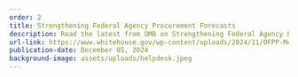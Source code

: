 ```yaml
---
order: 2
title: Strengthening Federal Agency Procurement Forecasts
description: Read the latest from OMB on Strengthening Federal Agency Procurement Forecasts!
url-link: https://www.whitehouse.gov/wp-content/uploads/2024/11/OFPP-Memorandum-Strenghtening-Federal-Agency-Procurement-Forecasts.pdf
publication-date: December 05, 2024
background-image: assets/uploads/helpdesk.jpeg
---
```

